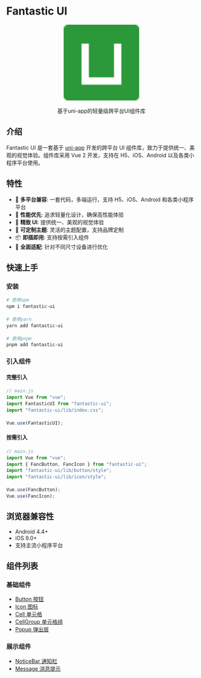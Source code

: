 # Fantastic UI

<p align="center">
  <img src="../src/static/logo.png" width="200" alt="Fantastic UI Logo">
</p>

<p align="center">基于uni-app的轻量级跨平台UI组件库</p>

## 介绍

Fantastic UI 是一套基于 [uni-app](https://uniapp.dcloud.io/) 开发的跨平台 UI 组件库，致力于提供统一、美观的视觉体验。组件库采用 Vue 2 开发，支持在 H5、iOS、Android 以及各类小程序平台使用。

## 特性

-   🌈 **多平台兼容**: 一套代码，多端运行，支持 H5、iOS、Android 和各类小程序平台
-   🚀 **性能优先**: 追求轻量化设计，确保高性能体验
-   💎 **精致 UI**: 提供统一、美观的视觉体验
-   🧩 **可定制主题**: 灵活的主题配置，支持品牌定制
-   📦 **即插即用**: 支持按需引入组件
-   📱 **全面适配**: 针对不同尺寸设备进行优化

## 快速上手

### 安装

```bash
# 使用npm
npm i fantastic-ui

# 使用yarn
yarn add fantastic-ui

# 使用pnpm
pnpm add fantastic-ui
```

### 引入组件

#### 完整引入

```js
// main.js
import Vue from "vue";
import FantasticUI from "fantastic-ui";
import "fantastic-ui/lib/index.css";

Vue.use(FantasticUI);
```

#### 按需引入

```js
// main.js
import Vue from "vue";
import { FancButton, FancIcon } from "fantastic-ui";
import "fantastic-ui/lib/button/style";
import "fantastic-ui/lib/icon/style";

Vue.use(FancButton);
Vue.use(FancIcon);
```

## 浏览器兼容性

-   Android 4.4+
-   iOS 9.0+
-   支持主流小程序平台

## 组件列表

### 基础组件

-   [Button 按钮](./button.md)
-   [Icon 图标](./icon.md)
-   [Cell 单元格](./cell.md)
-   [CellGroup 单元格组](./cell-group.md)
-   [Popup 弹出层](./popup.md)

### 展示组件

-   [NoticeBar 通知栏](./noticebar.md)
-   [Message 消息提示](./message.md)



